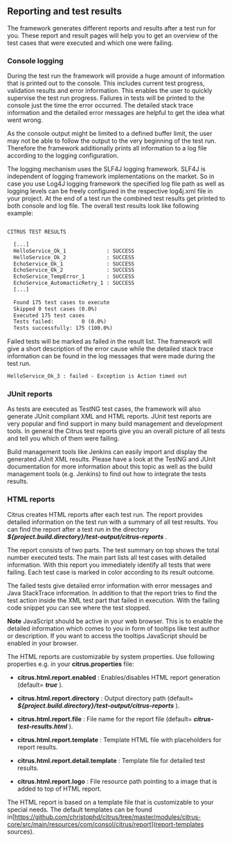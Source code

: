 ## Reporting and test results

The framework generates different reports and results after a test run for you. These report and result pages will help you to get an overview of the test cases that were executed and which one were failing.

### Console logging

During the test run the framework will provide a huge amount of information that is printed out to the console. This includes current test progress, validation results and error information. This enables the user to quickly supervise the test run progress. Failures in tests will be printed to the console just the time the error occurred. The detailed stack trace information and the detailed error messages are helpful to get the idea what went wrong.

As the console output might be limited to a defined buffer limit, the user may not be able to follow the output to the very beginning of the test run. Therefore the framework additionally prints all information to a log file according to the logging configuration.

The logging mechanism uses the SLF4J logging framework. SLF4J is independent of logging framework implementations on the market. So in case you use Log4J logging framework the specified log file path as well as logging levels can be freely configured in the respective log4j.xml file in your project. At the end of a test run the combined test results get printed to both console and log file. The overall test results look like following example:

```xml

CITRUS TEST RESULTS

  [...]
  HelloService_Ok_1             : SUCCESS
  HelloService_Ok_2             : SUCCESS
  EchoService_Ok_1              : SUCCESS
  EchoService_Ok_2              : SUCCESS
  EchoService_TempError_1       : SUCCESS
  EchoService_AutomacticRetry_1 : SUCCESS
  [...]
  
  Found 175 test cases to execute
  Skipped 0 test cases (0.0%)
  Executed 175 test cases
  Tests failed:         0 (0.0%)
  Tests successfully: 175 (100.0%)
```

Failed tests will be marked as failed in the result list. The framework will give a short description of the error cause while the detailed stack trace information can be found in the log messages that were made during the test run.

```xml
HelloService_Ok_3 : failed - Exception is Action timed out
```

### JUnit reports

As tests are executed as TestNG test cases, the framework will also generate JUnit compliant XML and HTML reports. JUnit test reports are very popular and find support in many build management and development tools. In general the Citrus test reports give you an overall picture of all tests and tell you which of them were failing.

Build management tools like Jenkins can easily import and display the generated JUnit XML results. Please have a look at the TestNG and JUnit documentation for more information about this topic as well as the build management tools (e.g. Jenkins) to find out how to integrate the tests results.

### HTML reports

Citrus creates HTML reports after each test run. The report provides detailed information on the test run with a summary of all test results. You can find the report after a test run in the directory ***${project.build.directory}/test-output/citrus-reports*** .

The report consists of two parts. The test summary on top shows the total number executed tests. The main part lists all test cases with detailed information. With this report you immediately identify all tests that were failing. Each test case is marked in color according to its result outcome.

The failed tests give detailed error information with error messages and Java StackTrace information. In addition to that the report tries to find the test action inside the XML test part that failed in execution. With the failing code snippet you can see where the test stopped.

**Note**
JavaScript should be active in your web browser. This is to enable the detailed information which comes to you in form of tooltips like test author or description. If you want to access the tooltips JavaScript should be enabled in your browser.

The HTML reports are customizable by system properties. Use following properties e.g. in your **citrus.properties** file:

*  **citrus.html.report.enabled** : Enables/disables HTML report generation (default= ***true*** ).

*  **citrus.html.report.directory** : Output directory path (default= ***${project.build.directory}/test-output/citrus-reports*** ).

*  **citrus.html.report.file** : File name for the report file (default= ***citrus-test-results.html*** ).

*  **citrus.html.report.template** : Template HTML file with placeholders for report results.

*  **citrus.html.report.detail.template** : Template file for detailed test results.

*  **citrus.html.report.logo** : File resource path pointing to a image that is added to top of HTML report.



The HTML report is based on a template file that is customizable to your special needs. The default templates can be found in[https://github.com/christophd/citrus/tree/master/modules/citrus-core/src/main/resources/com/consol/citrus/report](report-templates sources).

